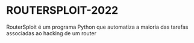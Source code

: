 # ROUTERSPLOIT-2022
RouterSploit é um programa Python que automatiza a maioria das tarefas associadas ao hacking de um router
